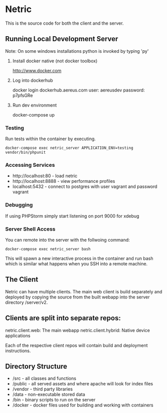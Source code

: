 # Netric

This is the source code for both the client and the server.

## Running Local Development Server

Note: On some windows installations python is invoked by typing 'py'

1. Install docker native (not docker toolbox)

   http://www.docker.com

2. Log into dockerhub

   docker login dockerhub.aereus.com
   user: aereusdev
   password: p7pfsGRe

3. Run dev environment

   docker-compose up

### Testing

Run tests within the container by executing.

    docker-compose exec netric_server APPLICATION_ENV=testing vendor/bin/phpunit

### Accessing Services

- http://localhost:80 - load netric
- http://localhost:8888 - view performance profiles
- localhost:5432 - connect to postgres with user vagrant and password vagrant

### Debugging

If using PHPStorm simply start listening on port 9000 for xdebug

### Server Shell Access

You can remote into the server with the follwoing command:

    docker-compose exec netric_server bash

This will spawn a new interactive process in the container and run bash which
is similar what happens when you SSH into a remote machine.

## The Client

Netric can have multiple clients. The main web client is build separately and deployed by
copying the source from the built webapp into the server directory /server/v2.

## Clients are split into separate repos:

netric.client.web: The main webapp
netric.client.hybrid: Native device applications

Each of the respective client repos will contain build and deployment instructions.

## Directory Structure

- /src - all classes and functions
- /public - all served assets and where apache will look for index files
- /vendor - third party libraries
- /data - non-executable stored data
- /bin - binary scripts to run on the server
- /docker - docker files used for building and working with containers
